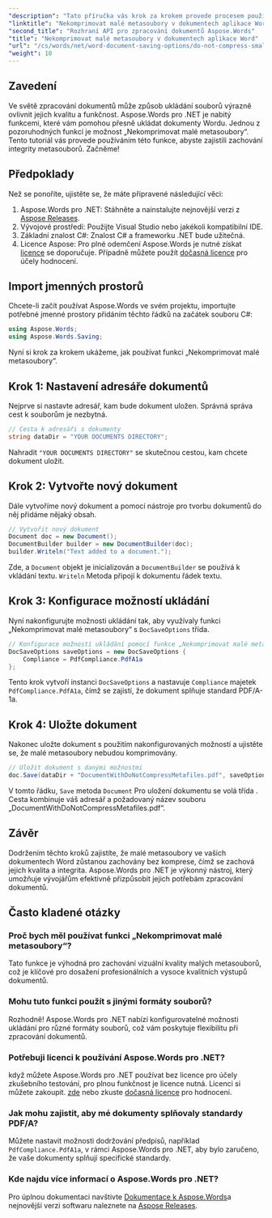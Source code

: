 ```yaml
---
"description": "Tato příručka vás krok za krokem provede procesem používání funkce „Nekomprimovat malé metasoubory“, která zajistí, že si vaše dokumenty zachovají integritu a kvalitu během celého procesu ukládání."
"linktitle": "Nekomprimovat malé metasoubory v dokumentech aplikace Word"
"second_title": "Rozhraní API pro zpracování dokumentů Aspose.Words"
"title": "Nekomprimovat malé metasoubory v dokumentech aplikace Word"
"url": "/cs/words/net/word-document-saving-options/do-not-compress-small-metafiles-word-documents/"
"weight": 10
---
```


## Zavedení

Ve světě zpracování dokumentů může způsob ukládání souborů výrazně ovlivnit jejich kvalitu a funkčnost. Aspose.Words pro .NET je nabitý funkcemi, které vám pomohou přesně ukládat dokumenty Wordu. Jednou z pozoruhodných funkcí je možnost „Nekomprimovat malé metasoubory“. Tento tutoriál vás provede používáním této funkce, abyste zajistili zachování integrity metasouborů. Začněme!

## Předpoklady

Než se ponoříte, ujistěte se, že máte připravené následující věci:

1. Aspose.Words pro .NET: Stáhněte a nainstalujte nejnovější verzi z [Aspose Releases](https://releases.aspose.com/words/net/).
2. Vývojové prostředí: Použijte Visual Studio nebo jakékoli kompatibilní IDE.
3. Základní znalost C#: Znalost C# a frameworku .NET bude užitečná.
4. Licence Aspose: Pro plné odemčení Aspose.Words je nutné získat [licence](https://purchase.aspose.com/buy) se doporučuje. Případně můžete použít [dočasná licence](https://purchase.aspose.com/temporary-license/) pro účely hodnocení.

## Import jmenných prostorů

Chcete-li začít používat Aspose.Words ve svém projektu, importujte potřebné jmenné prostory přidáním těchto řádků na začátek souboru C#:

```csharp
using Aspose.Words;
using Aspose.Words.Saving;
```

Nyní si krok za krokem ukážeme, jak používat funkci „Nekomprimovat malé metasoubory“.

## Krok 1: Nastavení adresáře dokumentů

Nejprve si nastavte adresář, kam bude dokument uložen. Správná správa cest k souborům je nezbytná.

```csharp
// Cesta k adresáři s dokumenty
string dataDir = "YOUR DOCUMENTS DIRECTORY";
```

Nahradit `"YOUR DOCUMENTS DIRECTORY"` se skutečnou cestou, kam chcete dokument uložit.

## Krok 2: Vytvořte nový dokument

Dále vytvoříme nový dokument a pomocí nástroje pro tvorbu dokumentů do něj přidáme nějaký obsah.

```csharp
// Vytvořit nový dokument
Document doc = new Document();
DocumentBuilder builder = new DocumentBuilder(doc);
builder.Writeln("Text added to a document.");
```

Zde, a `Document` objekt je inicializován a `DocumentBuilder` se používá k vkládání textu. `Writeln` Metoda připojí k dokumentu řádek textu.

## Krok 3: Konfigurace možností ukládání

Nyní nakonfigurujte možnosti ukládání tak, aby využívaly funkci „Nekomprimovat malé metasoubory“ s `DocSaveOptions` třída.

```csharp
// Konfigurace možností ukládání pomocí funkce „Nekomprimovat malé metasoubory“
DocSaveOptions saveOptions = new DocSaveOptions {
    Compliance = PdfCompliance.PdfA1a
};
```

Tento krok vytvoří instanci `DocSaveOptions` a nastavuje `Compliance` majetek `PdfCompliance.PdfA1a`, čímž se zajistí, že dokument splňuje standard PDF/A-1a.

## Krok 4: Uložte dokument

Nakonec uložte dokument s použitím nakonfigurovaných možností a ujistěte se, že malé metasoubory nebudou komprimovány.

```csharp
// Uložit dokument s danými možnostmi
doc.Save(dataDir + "DocumentWithDoNotCompressMetafiles.pdf", saveOptions);
```

V tomto řádku, `Save` metoda `Document` Pro uložení dokumentu se volá třída . Cesta kombinuje váš adresář a požadovaný název souboru „DocumentWithDoNotCompressMetafiles.pdf“.

## Závěr

Dodržením těchto kroků zajistíte, že malé metasoubory ve vašich dokumentech Word zůstanou zachovány bez komprese, čímž se zachová jejich kvalita a integrita. Aspose.Words pro .NET je výkonný nástroj, který umožňuje vývojářům efektivně přizpůsobit jejich potřebám zpracování dokumentů.

## Často kladené otázky

### Proč bych měl používat funkci „Nekomprimovat malé metasoubory“?

Tato funkce je výhodná pro zachování vizuální kvality malých metasouborů, což je klíčové pro dosažení profesionálních a vysoce kvalitních výstupů dokumentů.

### Mohu tuto funkci použít s jinými formáty souborů?

Rozhodně! Aspose.Words pro .NET nabízí konfigurovatelné možnosti ukládání pro různé formáty souborů, což vám poskytuje flexibilitu při zpracování dokumentů.

### Potřebuji licenci k používání Aspose.Words pro .NET?

když můžete Aspose.Words pro .NET používat bez licence pro účely zkušebního testování, pro plnou funkčnost je licence nutná. Licenci si můžete zakoupit. [zde](https://purchase.aspose.com/buy) nebo zkuste [dočasná licence](https://purchase.aspose.com/temporary-license/) pro hodnocení.

### Jak mohu zajistit, aby mé dokumenty splňovaly standardy PDF/A?

Můžete nastavit možnosti dodržování předpisů, například `PdfCompliance.PdfA1a`, v rámci Aspose.Words pro .NET, aby bylo zaručeno, že vaše dokumenty splňují specifické standardy.

### Kde najdu více informací o Aspose.Words pro .NET?

Pro úplnou dokumentaci navštivte [Dokumentace k Aspose.Words](https://reference.aspose.com/words/net/)a nejnovější verzi softwaru naleznete na [Aspose Releases](https://releases.aspose.com/words/net/).